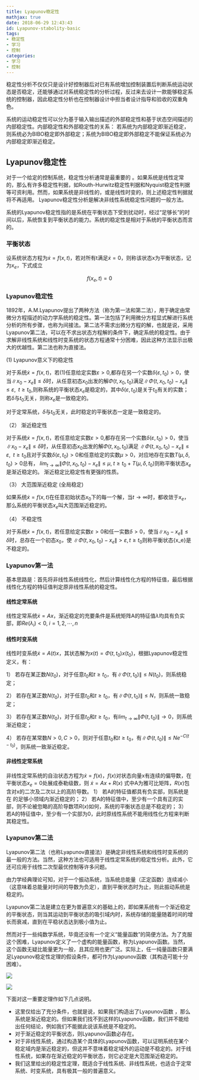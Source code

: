 ```yaml
---
title: Lyapunov稳定性
mathjax: true
date: 2018-06-29 12:43:43
id: Lyapunov-stabolity-basic
tags:
- 稳定性
- 学习
- 控制
categories:
- 学习
- 控制
---
```


稳定性分析不仅仅只是设计好控制器后对已有系统增加控制装置后判断系统运动状态是否稳定，还能够通过对系统稳定性的分析过程，反过来去设计一款能够稳定系统的控制器，因此稳定性分析也在控制器设计中担当者设计指导和验收的双重角色。 

<!---more--->

系统的运动稳定性可以分为基于输入输出描述的外部稳定性和基于状态空间描述的内部稳定性。内部稳定性和外部稳定性的关系： 若系统为内部稳定即渐近稳定，则系统必为BIBO稳定即外部稳定；系统为BIBO稳定即外部稳定不能保证系统必为内部稳定即渐近稳定。

## Lyapunov稳定性

对于一个给定的控制系统，稳定性分析通常是最重要的 。如果系统是线性定常的，那么有许多稳定性判据，如Routh-Hurwitz稳定性判据和Nyquist稳定性判据等可资利用。然而，如果系统是非线性的，或是线性时变的，则上述稳定性判据就将不再适用。 Lyapunov稳定性分析是解决非线性系统稳定性问题的一般方法。 

系统的Lyapunov稳定性指的是系统在平衡状态下受到扰动时，经过“足够长”的时间以后，系统恢复到平衡状态的能力。系统的稳定性是相对于系统的平衡状态而言的。 

### 平衡状态

设系统状态方程为$\dot x = f(x,t)$，若对所有t满足$\dot x = 0$，则称该状态x为平衡状态，记为$x_e$，下式成立 

$$f( x_e,t) = 0$$

### Lyapunov稳定性

1892年，A.M.Lyapunov提出了两种方法（称为第一法和第二法），用于确定由常微分方程描述的动力学系统的稳定性。第一法包括了利用微分方程显式解进行系统分析的所有步骤，也称为间接法。第二法不需求出微分方程的解，也就是说，采用Lyapunov第二法，可以在不求出状态方程解的条件下，确定系统的稳定性。由于求解非线性系统和线性时变系统的状态方程通常十分困难，因此这种方法显示出极大的优越性。第二法也称为直接法。

(1) Lyapunov意义下的稳定性 

对于系统$\dot x = f(x,t)$，若(1)任意给定实数$\varepsilon > 0$,都存在另一个实数$\delta ( \varepsilon ,t_0) > 0$，使当$\left\| x_0 - x_e \right\| \le \delta$时，从任意初态${x_0}$出发的解$\Phi ( {t,x_0,t_0} )$满足$\left\| {\Phi \left( {t,{x_0},{t_0}} \right){ { - }}{x_e}} \right\| \le \varepsilon ,\;\;t \ge {t_0}$,则称系统的平衡状态${x_e}$是稳定的，其中$\delta \left( {\varepsilon ,{t_0}} \right)$是关于${t_0}$有关的实数；若$\delta$与${t_0}$无关，则称${x_e}$是一致稳定的。 

对于定常系统，$\delta$与${t_0}$无关，此时稳定的平衡状态一定是一致稳定的。 

（2） 渐近稳定性 

对于系统$\dot x = f\left( {x,t} \right)$，若任意给定实数$\varepsilon > 0$,都存在另一个实数$\delta \left( {\varepsilon ,{t_0}} \right) > 0$，使当$\left\| x_0 - x_e \right\| \le \delta$时，从任意初态$x_0$出发的解$\Phi \left(t,x_0,t_0 \right)$满足 $\left\| \Phi \left( t,x_0,t_0 \right) - x_e \right\| \le \varepsilon ,\;\;t \ge {t_0}$且对于实数$\delta \left( {\varepsilon ,{t_0}} \right) > 0$和任意给定的实数$\mu > 0$，对应地存在实数$T\left( {\mu ,\delta ,{t_0}} \right) > 0$总有， $lim_{t \to \infty } \left\| {\Phi \left( {t,{x_0},{t_0}} \right) - {x_e}} \right\| \le \mu ,\;t \ge {t_0} + T\left( {\mu ,\delta ,{t_0}} \right)$则称平衡状态${x_e}$是渐近稳定的。 渐近稳定比稳定性有更强的性质。 

（3） 大范围渐近稳定 (全局稳定)

 如果系统$\dot x = f( x,t)$在任意初始状态${x_0}$下的每一个解，当$t \to \infty$时，都收敛于$x_e$，那么系统的平衡状态$x_e$叫大范围渐近稳定的。 

 （4） 不稳定性 

 对于系统$\dot x = f\left( {x,t} \right)$，若任意给定实数$\varepsilon > 0$和任一实数$\delta > 0$，使当$\left\| {x_0} - {x_e}\right\| \le \delta$时，总存在一个初态${x_0}$，使 $\left\| \Phi \left( t,{x_0},{t_0} \right) - {x_e} \right\| > \varepsilon , t \ge {t_0}$则称平衡状态{x_e}是不稳定的。

### Lyapunov第一法

基本思路是：首先将非线性系统线性化，然后计算线性化方程的特征值，最后根据线性化方程的特征值判定原非线性系统的稳定性。 

#### 线性定常系统

线性定常系统$\dot x = Ax$，渐近稳定的充要条件是系统矩阵A的特征值$\lambda$均具有负实部，即${Re} ( {\lambda _i} ) < 0,\;i = 1,2, \cdots ,n$

#### 线性时变系统

线性时变系统$\dot x = A\left( t \right)x$，其状态解为$x\left( t \right) = \Phi \left( {t,{t_0}} \right)x\left( {{t_0}} \right)$，根据Lyapunov稳定性定义，有： 

 1） 若存在某正数$N\left({t_0} \right)$，对于任意${t_0}$和$t \ge {t_0}$，有$\left\| \Phi \left( {t,{t_0}} \right) \right\| \le N\left( {{t_0}} \right)$，则系统稳定；  

2） 若存在某正数$N\left( {t_0} \right)$，对于任意${t_0}$和$t \ge {t_0}$，有$\left\| \Phi \left( {t,{t_0}} \right)\right\| \le N$，则系统一致稳定；  

3） 若存在某正数$N\left( {t_0} \right)$，对于任意${t_0}$和$t \ge {t_0}$，有$lim_{t \to \infty } \left\| \Phi \left( {t,{t_0}} \right) \right\| \to 0$，则系统渐近稳定；  

4） 若存在某常数$N > 0, C > 0$，则对于任意${t_0}$和$t \ge {t_0}$，有$\left\| \Phi \left( {t,{t_0}} \right) \right\| \le N{e^{ - C\left( {t - {t_0}} \right)}}$，则系统一致渐近稳定。 

#### 非线性定常系统

非线性定常系统的自治状态方程为$\dot x = f( x )，f( x )$对状态向量x有连续的偏导数，在平衡状态${x_e} = 0$处展成泰勒级数，则 $\dot x = Ax + R( x )$ 
式中A为雅可比矩阵，$R( x )$包含对x的二次及二次以上的高阶导数。 
1） 若A的特征值都具有负实部，则系统是在 的足够小领域内渐近稳定的； 
2） 若A的特征值中，至少有一个具有正的实部，则不论被忽略的高阶导数项$R( x )$如何，系统的平衡状态总是不稳定的； 
3） 若A的特征值中，至少有一个实部为0，此时原线性系统不能用线性化方程来判断其稳定性。

### Lyapunov第二法

Lyapunov第二法（也称Lyapunov直接法）是确定非线性系统和线性时变系统的最一般的方法。当然，这种方法也可适用于线性定常系统的稳定性分析。此外，它还可应用于线性二次型最优控制等许多问题。

由力学经典理论可知，对于一个振动系统，当系统总能量（正定函数）连续减小（这意味着总能量对时间的导数为负定），直到平衡状态时为止，则此振动系统是稳定的。

Lyapunov第二法是建立在更为普遍意义的基础上的，即如果系统有一个渐近稳定的平衡状态，则当其运动到平衡状态的吸引域内时，系统存储的能量随着时间的增长而衰减，直到在平稳状态达到极小值为止。

然而对于一些纯数学系统，毕竟还没有一个定义“能量函数”的简便方法。为了克服这个困难，Lyapunov定义了一个虚构的能量函数，称为Lyapunov函数。当然，这个函数无疑比能量更为一般，且其应用也更广泛。实际上，任一纯量函数只要满足Lyapunov稳定性定理的假设条件，都可作为Lyapunov函数（其构造可能十分困难）。

![](http://img.shihuidaren.cn/control/l8-4.png)

![](http://img.shihuidaren.cn/control/l8-8.png)

下面对这一重要定理作如下几点说明。

- 这里仅给出了充分条件，也就是说，如果我们构造出了Lyapunov函数 ，那么系统是渐近稳定的。但如果我们找不到这样的Lyapunov函数，我们并不能给出任何结论，例如我们不能据此说该系统是不稳定的。
- 对于渐近稳定的平衡状态，则Lyapunov函数必存在。
- 对于非线性系统，通过构造某个具体的Lyapunov函数，可以证明系统在某个稳定域内是渐近稳定的，但这并不意味着稳定域外的运动是不稳定的。对于线性系统，如果存在渐近稳定的平衡状态，则它必定是大范围渐近稳定的。
- 我们这里给出的稳定性定理，既适合于线性系统、非线性系统，也适合于定常系统、时变系统，具有极其一般的普遍意义。

